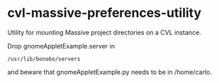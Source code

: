 cvl-massive-preferences-utility
===============================

Utility for mounting Massive project directories on a CVL instance.

Drop gnomeAppletExample.server in

    /usr/lib/bonobo/servers

and beware that gnomeAppletExample.py needs to be in /home/carlo.
